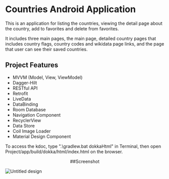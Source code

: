 
# Countries Android Application

This is an application for listing the countries, viewing the detail page about the country, add to favorites and delete from favorites.

It includes three main pages, the main page, detailed country pages that includes country flags, country codes and wikidata page links, and the page that user can see their saved countries.

## Project Features

- MVVM (Model, View, ViewModel)
 - Dagger-Hilt 
 - RESTful API 
 - Retrofit
 - LiveData
 - DataBinding
 - Room Database
 - Navigation Component
 - RecyclerView
 - Data Store
 - Coil Image Loader
 - Material Design Component
 
 To access the kdoc, type ".\gradlew.bat dokkaHtml" in Terminal, then open Project/app/build/dokka/html/index.html on the browser.

<p align="center">
 ##Screenshot
</p>


![Untitled design](https://user-images.githubusercontent.com/88112967/188485063-454a249f-98c1-4a62-a665-344523287676.gif)
